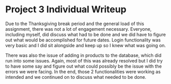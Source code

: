 # Project 3 Individual Writeup

Due to the Thanksgiving break period and the general load of this assignment, there was not a lot of engagement necessary. Everyone, including myself, did discuss what had to be done and we did have to figure out what would be accomplished for future dates. Login functionality was very basic and I did sit alongside and keep up so I knew what was going on.

There was also the issue of adding in products to the database, which did run into some issues. Again, most of this was already resolved but I did try to have some say and figure out what could possibly be the issue with the errors we were facing. In the end, those 2 functionalities were working as intended and we continued on to discuss what needed to be done.
